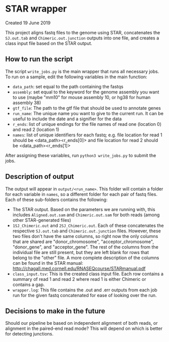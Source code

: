 # STAR wrapper
Created 19 June 2019

This project aligns fastq files to the genome using STAR, concatenates the `SJ.out.tab` and `Chimeric.out.junction` outputs into one file, and creates a class input file based on the STAR output.

## How to run the script

The script `write_jobs.py` is the main wrapper that runs all necessary jobs. To run on a sample, edit the following variables in the main function:

* `data_path`: set equal to the path containing the fastqs
* `assembly`: set equal to the keyword for the genome assembly you want to use (maybe "mm10" for mouse assembly 10, or hg38 for human assembly 38)
* `gtf_file`: The path to the gtf file that should be used to annotate genes
* `run_name`: The unique name you want to give to the current run. It can be useful to include the date and a signifier for the data
* `r_ends`: list of unique endings for the file names of read one (location 0) and read 2 (location 1)
* `names`: list of unique identifiers for each fastq; e.g. file location for read 1 should be <data_path><name><r_ends[0]> and file location for read 2 should be <data_path><name><r_ends[1]>
    
After assigning these variables, run `python3 write_jobs.py` to submit the jobs.

## Description of output

The output will appear in `output/<run_name>`. This folder will contain a folder for each variable in `names`, so a different folder for each pair of fastq files. Each of these sub-folders contains the following:

* The STAR output. Based on the parameters we are running with, this includes  `Aligned.out.sam` and `Chimeric.out.sam` for both reads (among other STAR-generated files)
* `1SJ_Chimeric.out` and `2SJ_Chimeric.out`. Each of these concatenates the respective `SJ.out.tab` and `Chimeric.out.junction` files. However, these two files don't have the same columns, so right now the only columns that are shared are "donor_chromosome", "acceptor_chromosome", "donor_gene", and "acceptor_gene". The rest of the columns from the individual file are still present, but they are left blank for rows that belong to the "other" file. A more complete description of the columns can be found in the STAR manual: http://chagall.med.cornell.edu/RNASEQcourse/STARmanual.pdf
* `class_input.tsv`: This is the created class input file. Each row contains a summary of read 1 and read 2 where read 1 is either Chimeric or contains a gap.
* `wrapper.log`: This file contains the .out and .err outputs from each job run for the given fastq concatenated for ease of looking over the run.

## Decisions to make in the future

Should our pipeline be based on independent alignment of both reads, or alignment in the paired-end read mode? This will depend on which is better for detecting junctions.
